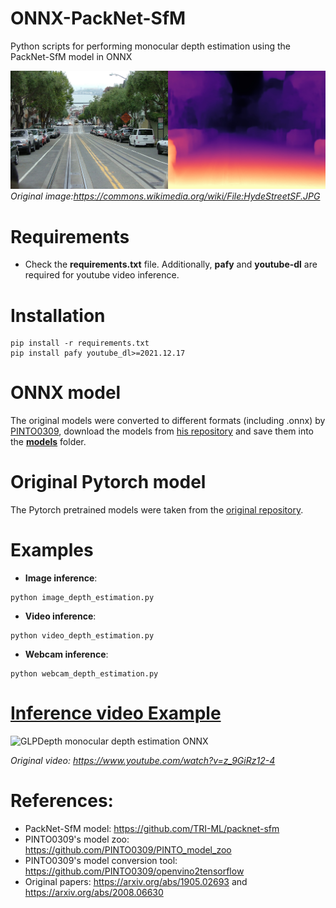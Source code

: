 # ONNX-PackNet-SfM
Python scripts for performing monocular depth estimation using the PackNet-SfM model in ONNX

![GLPDepth monocular depth estimation ONNX](https://github.com/ibaiGorordo/ONNX-PackNet-SfM/blob/main/doc/img/out.jpg)
*Original image:https://commons.wikimedia.org/wiki/File:HydeStreetSF.JPG*

# Requirements

 * Check the **requirements.txt** file. Additionally, **pafy** and **youtube-dl** are required for youtube video inference.

# Installation
```
pip install -r requirements.txt
pip install pafy youtube_dl>=2021.12.17
```

# ONNX model
The original models were converted to different formats (including .onnx) by [PINTO0309](https://github.com/PINTO0309), download the models from [his repository](https://github.com/PINTO0309/PINTO_model_zoo/tree/main/147_PackNet-SfM) and save them into the **[models](https://github.com/ibaiGorordo/ONNX-PackNet-SfM/tree/main/models)** folder. 

# Original Pytorch model
The Pytorch pretrained models were taken from the [original repository](https://github.com/TRI-ML/packnet-sfm).
 
# Examples

 * **Image inference**:
 
 ```
 python image_depth_estimation.py 
 ```
 
  * **Video inference**:
 
 ```
 python video_depth_estimation.py
 ```
 
 * **Webcam inference**:
 
 ```
 python webcam_depth_estimation.py
 ```
 
# [Inference video Example](https://youtu.be/YNqGT5jgbeQ) 
 ![GLPDepth monocular depth estimation ONNX](https://github.com/ibaiGorordo/ONNX-PackNet-SfM/blob/main/doc/img/packnet_sfm_test.gif)

*Original video: https://www.youtube.com/watch?v=z_9GiRz12-4*

# References:
* PackNet-SfM model: https://github.com/TRI-ML/packnet-sfm
* PINTO0309's model zoo: https://github.com/PINTO0309/PINTO_model_zoo
* PINTO0309's model conversion tool: https://github.com/PINTO0309/openvino2tensorflow
* Original papers: https://arxiv.org/abs/1905.02693 and https://arxiv.org/abs/2008.06630
